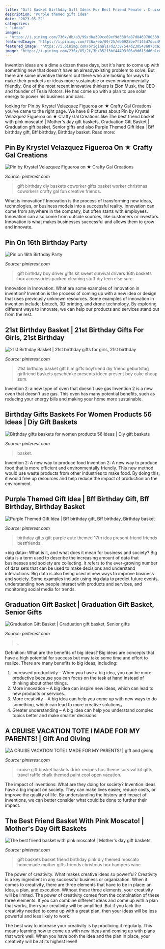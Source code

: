 ```yaml
---
title: "Gift Basket Birthday Gift Ideas For Best Friend Female : Cruise Gift Basket Baskets Drink Recipes Tips Theme Survival Kit Gifts Travel Raffle Chalk Themed Paint Cool Open Vacation"
description: "Purple themed gift idea"
date: "2023-05-22"
categories:
- "ideas"
images:
- "https://i.pinimg.com/736x/db/a3/99/dba399ce69ef9d338fa87d8469780539.jpg"
featuredImage: "https://i.pinimg.com/736x/eb/09/25/eb0925be7f146d7dbc49a048b201f67b--st-birthday-basket-boy-st-birthday-gift.jpg"
featured_image: "https://i.pinimg.com/originals/d2/38/54/d238548a873ca24da457807372648a9b.jpg"
image: "https://i.pinimg.com/236x/85/2f/3b/852f3bf44493f06a9d615dd6b1cc5a43--cruise-tips-drink-recipes.jpg?nii=t"
---
```



Invention ideas are a dime a dozen these days, but it's hard to come up with something new that doesn't have an alreadyexisting problem to solve. But there are some inventive thinkers out there who are looking for ways to make their products or ideas more sustainable or even environmentally friendly. One of the most recent innovative thinkers is Elon Musk, the CEO and founder of Tesla Motors. He has come up with a plan to use solar energy to power his business and cars.

	

		
looking for Pin by Krystel Velazquez Figueroa on ★ Crafty Gal Creations you've came to the right page. We have 8 Pictures about Pin by Krystel Velazquez Figueroa on ★ Crafty Gal Creations like The best friend basket with pink moscato! | Mother&#039;s day gift baskets, Graduation Gift Basket | Graduation gift basket, Senior gifts and also Purple Themed Gift Idea | Bff birthday gift, Bff birthday, Birthday basket. Read more:
		
    
## Pin By Krystel Velazquez Figueroa On ★ Crafty Gal Creations

<img loading=lazy src="https://i.pinimg.com/736x/d5/76/9c/d5769c741f1c8a39c3171eb7ed4321a6--diy-birthday-gift-birthday-gift-baskets.jpg" onerror="this.onerror=null;this.src='https://tse3.mm.bing.net/th?id=OIP.nShNIVtWo4TI3ONwhoaHGgHaJ4&amp;pid=15.1';" alt="Pin by Krystel Velazquez Figueroa on ★ Crafty Gal Creations">

_Source: pinterest.com_

>gift birthday diy baskets coworker gifts basket worker christmas coworkers crafty gal fun creative friends. 

	

What is innovation?
Innovation is the process of transforming new ideas, technologies, or business models into a successful reality. Innovation can come from anywhere in the company, but often starts with employees. Innovation can also come from outside sources, like customers or investors. Innovation is what makes businesses successful and allows them to grow and innovate.

    
## Pin On 16th Birthday Party

<img loading=lazy src="https://i.pinimg.com/736x/f1/b9/dd/f1b9ddfe66130a3c11fdda5e9ba64041--survival-kit-gifts-new-driver-survival-kit.jpg" onerror="this.onerror=null;this.src='https://tse2.mm.bing.net/th?id=OIP.mkHhjY4e5StHzH7V6MCLsAHaJ6&amp;pid=15.1';" alt="Pin on 16th Birthday Party">

_Source: pinterest.com_

>gift birthday boy driver gifts kit sweet survival drivers 16th baskets box accessories packed cleaning stuff diy teen else sure. 

	

Innovation in Innovation: What are some examples of innovation in invention?
Invention is the process of coming up with a new idea or design that uses previously unknown resources. Some examples of innovation in invention include: biotech, 3D printing, and drone technology. By exploring different ways to innovate, we can help our products and services stand out from the rest.

    
## 21st Birthday Basket | 21st Birthday Gifts For Girls, 21st Birthday

<img loading=lazy src="https://i.pinimg.com/736x/eb/09/25/eb0925be7f146d7dbc49a048b201f67b--st-birthday-basket-boy-st-birthday-gift.jpg" onerror="this.onerror=null;this.src='https://tse4.mm.bing.net/th?id=OIP.etjduVcONF9yIDI3K2QZSAHaNK&amp;pid=15.1';" alt="21st Birthday Basket | 21st birthday gifts for girls, 21st birthday">

_Source: pinterest.com_

>21st birthday basket gift him gifts boyfriend diy friend geburtstag girlfriend baskets geschenke presents ideen present boy cake cheap zum. 

	

Invention 2: a new type of oven that doesn't use gas
Invention 2 is a new oven that doesn't use gas. This oven has many potential benefits, such as reducing your energy bills and making your home more sustainable.

    
## Birthday Gifts Baskets For Women Products 56 Ideas | Diy Gift Baskets

<img loading=lazy src="https://i.pinimg.com/736x/78/4d/1c/784d1c3747479837e933164a79c671f1.jpg" onerror="this.onerror=null;this.src='https://tse3.mm.bing.net/th?id=OIP.fySBezeoT3EUq1m_sesczAAAAA&amp;pid=15.1';" alt="Birthday gifts baskets for women products 56 Ideas | Diy gift baskets">

_Source: pinterest.com_

>basket. 

	

Invention 2: A new way to produce food
Invention 2: A new way to produce food that is more efficient and environmentally friendly. This new method would use waste products from other industries to make food. By doing this, it would free up resources and help reduce the impact of production on the environment.

    
## Purple Themed Gift Idea | Bff Birthday Gift, Bff Birthday, Birthday Basket

<img loading=lazy src="https://i.pinimg.com/736x/db/a3/99/dba399ce69ef9d338fa87d8469780539.jpg" onerror="this.onerror=null;this.src='https://tse4.mm.bing.net/th?id=OIP.SXIBPehEtY3fLq0IWs05oAHaJ3&amp;pid=15.1';" alt="Purple Themed Gift Idea | Bff birthday gift, Bff birthday, Birthday basket">

_Source: pinterest.com_

>birthday gifts gift purple cute themed 17th idea present friend friends bestfriends. 

	

«big data»: What is it, and what does it mean for business and society?
Big data is a term used to describe the increasing amount of data that businesses and society are collecting. It refers to the ever-growing number of data sets that can be used to make decisions and understand interactions. Big data is also being used in new ways to improve business and society. Some examples include using big data to predict future events, understanding how people interact with products and services, and monitoring social media for trends.

    
## Graduation Gift Basket | Graduation Gift Basket, Senior Gifts

<img loading=lazy src="https://i.pinimg.com/originals/d2/38/54/d238548a873ca24da457807372648a9b.jpg" onerror="this.onerror=null;this.src='https://tse4.mm.bing.net/th?id=OIP.WM3vWPb1Jmya0-5E6xmxOQHaJ4&amp;pid=15.1';" alt="Graduation Gift Basket | Graduation gift basket, Senior gifts">

_Source: pinterest.com_

>. 

	

Definition: What are the benefits of big ideas?
Big ideas are concepts that have a high potential for success but may take some time and effort to realize. There are many benefits to big ideas, including: 
1. Increased productivity – When you have a big idea, you can be more productive because you can focus on the task at hand instead of thinking about other things. 
2. More innovation – A big idea can inspire new ideas, which can lead to new products or services. 
3. More creativity – A big idea can help you come up with new ways to do something, which can lead to more creative solutions。 
4. Greater understanding – A big idea can help you understand complex topics better and make smarter decisions.

    
## A CRUISE VACATION TOTE I MADE FOR MY PARENTS! | Gift And Giving

<img loading=lazy src="https://i.pinimg.com/236x/85/2f/3b/852f3bf44493f06a9d615dd6b1cc5a43--cruise-tips-drink-recipes.jpg?nii=t" onerror="this.onerror=null;this.src='https://tse2.mm.bing.net/th?id=OIP.HBr0XDcSs1NchhU9iDrPWQC7FM&amp;pid=15.1';" alt="A CRUISE VACATION TOTE I MADE FOR MY PARENTS! | gift and giving">

_Source: pinterest.com_

>cruise gift basket baskets drink recipes tips theme survival kit gifts travel raffle chalk themed paint cool open vacation. 

	

The impact of inventions: What are they doing for society?
Invention ideas have a big impact on society. They can make lives easier, reduce costs, or improve the quality of life. By understanding the history and impact of inventions, we can better consider what could be done to further their impact.

    
## The Best Friend Basket With Pink Moscato! | Mother&#039;s Day Gift Baskets

<img loading=lazy src="https://i.pinimg.com/736x/69/2b/60/692b60db09f4d4c824a69d01a12d973e--gift-hampers-gift-baskets.jpg" onerror="this.onerror=null;this.src='https://tse4.mm.bing.net/th?id=OIP.4-A23mN-4u408x0cAscckwHaJ3&amp;pid=15.1';" alt="The best friend basket with pink moscato! | Mother&#039;s day gift baskets">

_Source: pinterest.com_

>gift baskets basket friend birthday pink diy themed moscato homemade mother gifts friends christmas box hampers wine. 

	

The power of creativity: What makes creative ideas so powerful?
Creativity is a key ingredient in any successful business or organization. When it comes to creativity, there are three elements that have to be in place: an idea, a plan, and execution. Without these three elements, your creativity will be limited. 
The power of creativity comes from the combination of these three elements. If you can combine different ideas and come up with a plan that works, then your creativity will be amplified. But if you lack the creativity needed to come up with a great plan, then your ideas will be less powerful and less likely to work. 

The best way to increase your creativity is by practicing it regularly. This means learning how to come up with new ideas and coming up with plans that work well. When you have both the idea and the plan in place, your creativity will be at its highest level!

